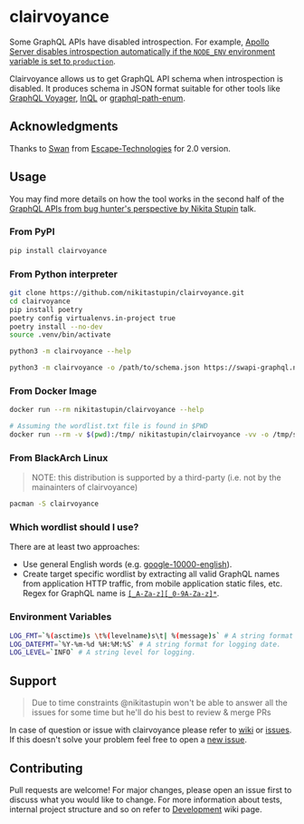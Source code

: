 # clairvoyance

Some GraphQL APIs have disabled introspection. For example, [Apollo Server disables introspection automatically if the `NODE_ENV` environment variable is set to `production`](https://www.apollographql.com/docs/tutorial/schema/#explore-your-schema).

Clairvoyance allows us to get GraphQL API schema when introspection is disabled. It produces schema in JSON format suitable for other tools like [GraphQL Voyager](https://github.com/APIs-guru/graphql-voyager), [InQL](https://github.com/doyensec/inql) or [graphql-path-enum](https://gitlab.com/dee-see/graphql-path-enum).

## Acknowledgments

Thanks to [Swan](https://github.com/c3b5aw) from [Escape-Technologies](https://github.com/Escape-Technologies) for 2.0 version.

## Usage

You may find more details on how the tool works in the second half of the [GraphQL APIs from bug hunter's perspective by Nikita Stupin](https://youtu.be/nPB8o0cSnvM) talk.

### From PyPI

```bash
pip install clairvoyance
```

### From Python interpreter

```bash
git clone https://github.com/nikitastupin/clairvoyance.git
cd clairvoyance
pip install poetry
poetry config virtualenvs.in-project true
poetry install --no-dev
source .venv/bin/activate
```

```bash
python3 -m clairvoyance --help
```

```bash
python3 -m clairvoyance -o /path/to/schema.json https://swapi-graphql.netlify.app/.netlify/functions/index
```

### From Docker Image

```bash
docker run --rm nikitastupin/clairvoyance --help
```

```bash
# Assuming the wordlist.txt file is found in $PWD
docker run --rm -v $(pwd):/tmp/ nikitastupin/clairvoyance -vv -o /tmp/schema.json -w /tmp/wordlist.txt https://swapi-graphql.netlify.app/.netlify/functions/index
```

### From BlackArch Linux

> NOTE: this distribution is supported by a third-party (i.e. not by the mainainters of clairvoyance)

```bash
pacman -S clairvoyance
```

### Which wordlist should I use?

There are at least two approaches:

- Use general English words (e.g. [google-10000-english](https://github.com/first20hours/google-10000-english)).
- Create target specific wordlist by extracting all valid GraphQL names from application HTTP traffic, from mobile application static files, etc. Regex for GraphQL name is [`[_A-Za-z][_0-9A-Za-z]*`](http://spec.graphql.org/June2018/#sec-Names).

### Environment Variables

```bash
LOG_FMT=`%(asctime)s \t%(levelname)s\t| %(message)s` # A string format for logging.
LOG_DATEFMT=`%Y-%m-%d %H:%M:%S` # A string format for logging date.
LOG_LEVEL=`INFO` # A string level for logging.
```

## Support

> Due to time constraints @nikitastupin won't be able to answer all the issues for some time but he'll do his best to review & merge PRs

In case of question or issue with clairvoyance please refer to [wiki](https://github.com/nikitastupin/clairvoyance/wiki) or [issues](https://github.com/nikitastupin/clairvoyance/issues). If this doesn't solve your problem feel free to open a [new issue](https://github.com/nikitastupin/clairvoyance/issues/new).

## Contributing

Pull requests are welcome! For major changes, please open an issue first to discuss what you would like to change. For more information about tests, internal project structure and so on refer to [Development](https://github.com/nikitastupin/clairvoyance/wiki/Development) wiki page.
